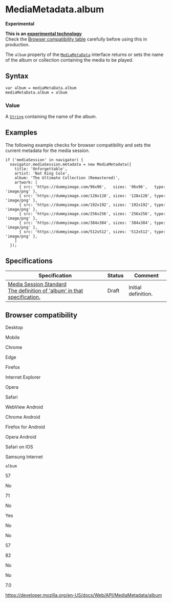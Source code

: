 MediaMetadata.album
===================

**Experimental**

**This is an [experimental technology](https://developer.mozilla.org/en-US/docs/MDN/Guidelines/Conventions_definitions#experimental)**  
Check the [Browser compatibility table](#browser_compatibility) carefully before using this in production.

The `album` property of the [`MediaMetaData`](../mediametadata) interface returns or sets the name of the album or collection containing the media to be played.

Syntax
------

    var album = mediaMetaData.album
    mediaMetaData.album = album

### Value

A [`String`](https://developer.mozilla.org/en-US/docs/Web/JavaScript/Reference/Global_Objects/String) containing the name of the album.

Examples
--------

The following example checks for browser compatibility and sets the current metadata for the media session.

    if ('mediaSession' in navigator) {
      navigator.mediaSession.metadata = new MediaMetadata({
        title: 'Unforgettable',
        artist: 'Nat King Cole',
        album: 'The Ultimate Collection (Remastered)',
        artwork: [
          { src: 'https://dummyimage.com/96x96',   sizes: '96x96',   type: 'image/png' },
          { src: 'https://dummyimage.com/128x128', sizes: '128x128', type: 'image/png' },
          { src: 'https://dummyimage.com/192x192', sizes: '192x192', type: 'image/png' },
          { src: 'https://dummyimage.com/256x256', sizes: '256x256', type: 'image/png' },
          { src: 'https://dummyimage.com/384x384', sizes: '384x384', type: 'image/png' },
          { src: 'https://dummyimage.com/512x512', sizes: '512x512', type: 'image/png' },
        ]
      });

Specifications
--------------

<table><thead><tr class="header"><th>Specification</th><th>Status</th><th>Comment</th></tr></thead><tbody><tr class="odd"><td><a href="https://w3c.github.io/mediasession/#dom-mediametadata-album">Media Session Standard<br />
<span class="small">The definition of 'album' in that specification.</span></a></td><td><span class="spec-draft">Draft</span></td><td>Initial definition.</td></tr></tbody></table>

Browser compatibility
---------------------

Desktop

Mobile

Chrome

Edge

Firefox

Internet Explorer

Opera

Safari

WebView Android

Chrome Android

Firefox for Android

Opera Android

Safari on IOS

Samsung Internet

`album`

57

No

71

No

Yes

No

No

57

82

No

No

7.0

<a href="https://developer.mozilla.org/en-US/docs/Web/API/MediaMetadata/album" class="_attribution-link">https://developer.mozilla.org/en-US/docs/Web/API/MediaMetadata/album</a>
